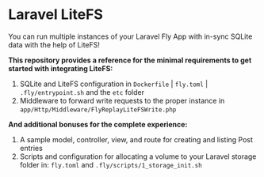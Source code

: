 # Laravel LiteFS
You can run multiple instances of your Laravel Fly App with in-sync SQLite data with the help of LiteFS!

<b>This repository provides a reference for the minimal requirements to get started with integrating LiteFS:</b>
1. SQLite and LiteFS configuration in `Dockerfile` | `fly.toml` | `.fly/entrypoint.sh` and the `etc` folder
2. Middleware to forward write requests to the proper instance in `app/Http/Middleware/FlyReplayLiteFSWrite.php`


<b>And additional bonuses for the complete experience:</b>
1. A sample model, controller, view, and route for creating and listing Post entries 
2. Scripts and configuration for allocating a volume to your Laravel storage folder in: `fly.toml` and `.fly/scripts/1_storage_init.sh`

